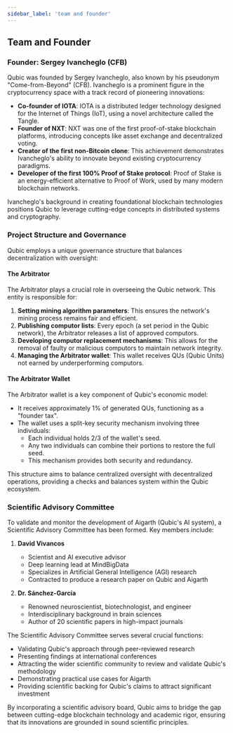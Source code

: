 ```yaml
---
sidebar_label: 'team and founder'
---
```


## Team and Founder

### Founder: Sergey Ivancheglo (CFB)

Qubic was founded by Sergey Ivancheglo, also known by his pseudonym "Come-from-Beyond" (CFB). Ivancheglo is a prominent figure in the cryptocurrency space with a track record of pioneering innovations:

- **Co-founder of IOTA**: IOTA is a distributed ledger technology designed for the Internet of Things (IoT), using a novel architecture called the Tangle.
- **Founder of NXT**: NXT was one of the first proof-of-stake blockchain platforms, introducing concepts like asset exchange and decentralized voting.
- **Creator of the first non-Bitcoin clone**: This achievement demonstrates Ivancheglo's ability to innovate beyond existing cryptocurrency paradigms.
- **Developer of the first 100% Proof of Stake protocol**: Proof of Stake is an energy-efficient alternative to Proof of Work, used by many modern blockchain networks.

Ivancheglo's background in creating foundational blockchain technologies positions Qubic to leverage cutting-edge concepts in distributed systems and cryptography.

### Project Structure and Governance

Qubic employs a unique governance structure that balances decentralization with oversight:

#### The Arbitrator

The Arbitrator plays a crucial role in overseeing the Qubic network. This entity is responsible for:

1. **Setting mining algorithm parameters**: This ensures the network's mining process remains fair and efficient.
2. **Publishing computor lists**: Every epoch (a set period in the Qubic network), the Arbitrator releases a list of approved computors.
3. **Developing computor replacement mechanisms**: This allows for the removal of faulty or malicious computors to maintain network integrity.
4. **Managing the Arbitrator wallet**: This wallet receives QUs (Qubic Units) not earned by underperforming computors.

#### The Arbitrator Wallet

The Arbitrator wallet is a key component of Qubic's economic model:

- It receives approximately 1% of generated QUs, functioning as a "founder tax".
- The wallet uses a split-key security mechanism involving three individuals:
  - Each individual holds 2/3 of the wallet's seed.
  - Any two individuals can combine their portions to restore the full seed.
  - This mechanism provides both security and redundancy.

This structure aims to balance centralized oversight with decentralized operations, providing a checks and balances system within the Qubic ecosystem.

### Scientific Advisory Committee

To validate and monitor the development of Aigarth (Qubic's AI system), a Scientific Advisory Committee has been formed. Key members include:

1. **David Vivancos**
   - Scientist and AI executive advisor
   - Deep learning lead at MindBigData
   - Specializes in Artificial General Intelligence (AGI) research
   - Contracted to produce a research paper on Qubic and Aigarth

2. **Dr. Sánchez-García**
   - Renowned neuroscientist, biotechnologist, and engineer
   - Interdisciplinary background in brain sciences
   - Author of 20 scientific papers in high-impact journals

The Scientific Advisory Committee serves several crucial functions:

- Validating Qubic's approach through peer-reviewed research
- Presenting findings at international conferences
- Attracting the wider scientific community to review and validate Qubic's methodology
- Demonstrating practical use cases for Aigarth
- Providing scientific backing for Qubic's claims to attract significant investment

By incorporating a scientific advisory board, Qubic aims to bridge the gap between cutting-edge blockchain technology and academic rigor, ensuring that its innovations are grounded in sound scientific principles.
